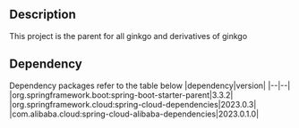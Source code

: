 ## Description

This project is the parent for all ginkgo and derivatives of ginkgo

## Dependency

Dependency packages refer to the table below
|dependency|version|
|--|--|
|org.springframework.boot:spring-boot-starter-parent|3.3.2|
|org.springframework.cloud:spring-cloud-dependencies|2023.0.3|
|com.alibaba.cloud:spring-cloud-alibaba-dependencies|2023.0.1.0|
